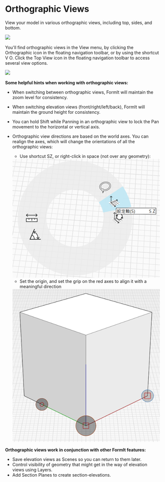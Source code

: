 # Orthographic Views

View your model in various orthographic views, including top, sides, and bottom.

![](../.gitbook/assets/infotainment\_2016\_product\_02.png)

You'll find orthographic views in the View menu, by clicking the Orthographic icon in the floating navigation toolbar, or by using the shortcut V O. Click the Top View icon in the floating navigation toolbar to access several view options.

![](../.gitbook/assets/floating-nav\_flyout-v2.png)

**Some helpful hints when working with orthographic views:**

* When switching between orthographic views, FormIt will maintain the zoom level for consistency.
* When switching elevation views (front/right/left/back), FormIt will maintain the ground height for consistency.
* You can hold Shift while Panning in an orthographic view to lock the Pan movement to the horizontal or vertical axis.
*   Orthographic view directions are based on the world axes. You can realign the axes, which will change the orientations of all the orthographic views:

    * Use shortcut SZ, or right-click in space (not over any geometry):

    <img src="../.gitbook/assets/set-axes_context.PNG" alt="" data-size="original">

    * Set the origin, and set the grip on the red axes to align it with a meaningful direction

    <img src="../.gitbook/assets/set-axes.PNG" alt="" data-size="original">

**Orthographic views work in conjunction with other FormIt features:**

* Save elevation views as Scenes so you can return to them later.
* Control visibility of geometry that might get in the way of elevation views using Layers.
* Add Section Planes to create section-elevations.
